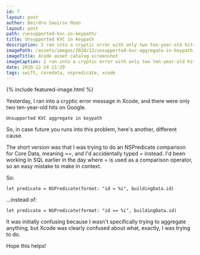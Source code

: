 ```yaml
---
id: 7
layout: post
author: Deirdre Saoirse Moen
layout: post
path: /unsupported-kvc-in-keypath/
title: Unsupported KVC in Keypath
description: I ran into a cryptic error with only two ten-year-old hits on Google. Here's why.
imagePath: /assets/images/2020/12/unsupported-kvc-aggregate-in-keypath.png
imageTitle: Xcode asset catalog screenshot
imageCaption: I ran into a cryptic error with only two ten-year-old hits on Google.
date: 2020-12-24 11:29
tags: swift, coredata, nspredicate, xcode
---
```

{% include featured-image.html %}

Yesterday, I ran into a cryptic error message in Xcode, and there were only two ten-year-old hits on Google.

    Unsupported KVC aggregate in keypath

So, in case future you runs into this problem, here's another, different cause.

The short version was that I was trying to do an NSPredicate comparison for Core Data, meaning ==, and I'd accidentally typed = instead. I'd been working in SQL earlier in the day where = is used as a comparison operator, so an easy mistake to make in context.

So:

    let predicate = NSPredicate(format: "id = %i", buildingData.id)
    
…instead of:

    let predicate = NSPredicate(format: "id == %i", buildingData.id)
    
It was initially confusing because I wasn't specifically trying to aggregate anything, but Xcode was clearly confused about what, exactly, I was trying to do.
    
Hope this helps!
